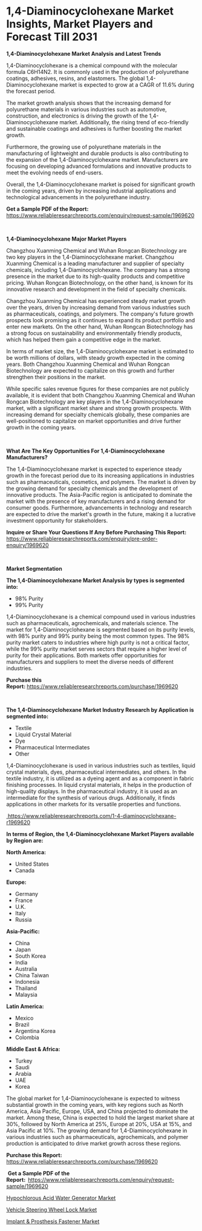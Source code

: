 <p><h1>1,4-Diaminocyclohexane Market Insights, Market Players and Forecast Till 2031</h1></p><p><strong>1,4-Diaminocyclohexane Market Analysis and Latest Trends</strong></p>
<p><p>1,4-Diaminocyclohexane is a chemical compound with the molecular formula C6H14N2. It is commonly used in the production of polyurethane coatings, adhesives, resins, and elastomers. The global 1,4-Diaminocyclohexane market is expected to grow at a CAGR of 11.6% during the forecast period. </p><p>The market growth analysis shows that the increasing demand for polyurethane materials in various industries such as automotive, construction, and electronics is driving the growth of the 1,4-Diaminocyclohexane market. Additionally, the rising trend of eco-friendly and sustainable coatings and adhesives is further boosting the market growth.</p><p>Furthermore, the growing use of polyurethane materials in the manufacturing of lightweight and durable products is also contributing to the expansion of the 1,4-Diaminocyclohexane market. Manufacturers are focusing on developing advanced formulations and innovative products to meet the evolving needs of end-users.</p><p>Overall, the 1,4-Diaminocyclohexane market is poised for significant growth in the coming years, driven by increasing industrial applications and technological advancements in the polyurethane industry.</p></p>
<p><strong>Get a Sample PDF of the Report:&nbsp;</strong> <a href="https://www.reliableresearchreports.com/enquiry/request-sample/1969620">https://www.reliableresearchreports.com/enquiry/request-sample/1969620</a></p>
<p>&nbsp;</p>
<p><strong>1,4-Diaminocyclohexane Major Market Players</strong></p>
<p><p>Changzhou Xuanming Chemical and Wuhan Rongcan Biotechnology are two key players in the 1,4-Diaminocyclohexane market. Changzhou Xuanming Chemical is a leading manufacturer and supplier of specialty chemicals, including 1,4-Diaminocyclohexane. The company has a strong presence in the market due to its high-quality products and competitive pricing. Wuhan Rongcan Biotechnology, on the other hand, is known for its innovative research and development in the field of specialty chemicals.</p><p>Changzhou Xuanming Chemical has experienced steady market growth over the years, driven by increasing demand from various industries such as pharmaceuticals, coatings, and polymers. The company's future growth prospects look promising as it continues to expand its product portfolio and enter new markets. On the other hand, Wuhan Rongcan Biotechnology has a strong focus on sustainability and environmentally friendly products, which has helped them gain a competitive edge in the market.</p><p>In terms of market size, the 1,4-Diaminocyclohexane market is estimated to be worth millions of dollars, with steady growth expected in the coming years. Both Changzhou Xuanming Chemical and Wuhan Rongcan Biotechnology are expected to capitalize on this growth and further strengthen their positions in the market.</p><p>While specific sales revenue figures for these companies are not publicly available, it is evident that both Changzhou Xuanming Chemical and Wuhan Rongcan Biotechnology are key players in the 1,4-Diaminocyclohexane market, with a significant market share and strong growth prospects. With increasing demand for specialty chemicals globally, these companies are well-positioned to capitalize on market opportunities and drive further growth in the coming years.</p></p>
<p>&nbsp;</p>
<p><strong>What Are The Key Opportunities For 1,4-Diaminocyclohexane Manufacturers?</strong></p>
<p><p>The 1,4-Diaminocyclohexane market is expected to experience steady growth in the forecast period due to its increasing applications in industries such as pharmaceuticals, cosmetics, and polymers. The market is driven by the growing demand for specialty chemicals and the development of innovative products. The Asia-Pacific region is anticipated to dominate the market with the presence of key manufacturers and a rising demand for consumer goods. Furthermore, advancements in technology and research are expected to drive the market's growth in the future, making it a lucrative investment opportunity for stakeholders.</p></p>
<p><strong>Inquire or Share Your Questions If Any Before Purchasing This Report:</strong> <a href="https://www.reliableresearchreports.com/enquiry/pre-order-enquiry/1969620">https://www.reliableresearchreports.com/enquiry/pre-order-enquiry/1969620</a></p>
<p>&nbsp;</p>
<p><strong>Market Segmentation</strong></p>
<p><strong>The 1,4-Diaminocyclohexane Market Analysis by types is segmented into:</strong></p>
<p><ul><li>98% Purity</li><li>99% Purity</li></ul></p>
<p><p>1,4-Diaminocyclohexane is a chemical compound used in various industries such as pharmaceuticals, agrochemicals, and materials science. The market for 1,4-Diaminocyclohexane is segmented based on its purity levels, with 98% purity and 99% purity being the most common types. The 98% purity market caters to industries where high purity is not a critical factor, while the 99% purity market serves sectors that require a higher level of purity for their applications. Both markets offer opportunities for manufacturers and suppliers to meet the diverse needs of different industries.</p></p>
<p><strong>Purchase this Report:&nbsp;</strong><a href="https://www.reliableresearchreports.com/purchase/1969620">https://www.reliableresearchreports.com/purchase/1969620</a></p>
<p>&nbsp;</p>
<p><strong>The 1,4-Diaminocyclohexane Market Industry Research by Application is segmented into:</strong></p>
<p><ul><li>Textile</li><li>Liquid Crystal Material</li><li>Dye</li><li>Pharmaceutical Intermediates</li><li>Other</li></ul></p>
<p><p>1,4-Diaminocyclohexane is used in various industries such as textiles, liquid crystal materials, dyes, pharmaceutical intermediates, and others. In the textile industry, it is utilized as a dyeing agent and as a component in fabric finishing processes. In liquid crystal materials, it helps in the production of high-quality displays. In the pharmaceutical industry, it is used as an intermediate for the synthesis of various drugs. Additionally, it finds applications in other markets for its versatile properties and functions.</p></p>
<p><a href="https://www.reliableresearchreports.com/1-4-diaminocyclohexane-r1969620">&nbsp;https://www.reliableresearchreports.com/1-4-diaminocyclohexane-r1969620</a></p>
<p><strong>In terms of Region, the 1,4-Diaminocyclohexane Market Players available by Region are:</strong></p>
<p>
    <p> <strong> North America: </strong>
        <ul>
            <li>United States</li>
            <li>Canada</li>
        </ul>
        </p> 
    <p> <strong> Europe: </strong>
        <ul>
            <li>Germany</li>
            <li>France</li>
            <li>U.K.</li>
            <li>Italy</li>
            <li>Russia</li>
        </ul>
        </p> 
    <p> <strong> Asia-Pacific: </strong>
        <ul>
            <li>China</li>
            <li>Japan</li>
            <li>South Korea</li>
            <li>India</li>
            <li>Australia</li>
            <li>China Taiwan</li>
            <li>Indonesia</li>
            <li>Thailand</li>
            <li>Malaysia</li>
        </ul>
        </p> 
    <p> <strong> Latin America: </strong>
        <ul>
            <li>Mexico</li>
            <li>Brazil</li>
            <li>Argentina Korea</li>
            <li>Colombia</li>
        </ul>
        </p> 
    <p> <strong> Middle East & Africa: </strong>
        <ul>
            <li>Turkey</li>
            <li>Saudi</li>
            <li>Arabia</li>
            <li>UAE</li>
            <li>Korea</li>
        </ul>
    </p>
    </p>
<p><p>The global market for 1,4-Diaminocyclohexane is expected to witness substantial growth in the coming years, with key regions such as North America, Asia Pacific, Europe, USA, and China projected to dominate the market. Among these, China is expected to hold the largest market share at 30%, followed by North America at 25%, Europe at 20%, USA at 15%, and Asia Pacific at 10%. The growing demand for 1,4-Diaminocyclohexane in various industries such as pharmaceuticals, agrochemicals, and polymer production is anticipated to drive market growth across these regions.</p></p>
<p><strong>Purchase this Report: </strong><a href="https://www.reliableresearchreports.com/purchase/1969620">https://www.reliableresearchreports.com/purchase/1969620</a></p>
<p>&nbsp;<strong>Get a Sample PDF of the Report:&nbsp;&nbsp;</strong><a href="https://www.reliableresearchreports.com/enquiry/request-sample/1969620">https://www.reliableresearchreports.com/enquiry/request-sample/1969620</a></p>
<p><strong></strong></p>
<p><p><a href="https://github.com/ofpaqrof92/Market-Research-Report-List-1/blob/main/hypochlorous-acid-water-generator-market.md">Hypochlorous Acid Water Generator Market</a></p><p><a href="https://view.publitas.com/reportprime-1/insights-into-the-vehicle-steering-wheel-lock-industry-market-financial-status-market-size-and-revenue-analysis-up-to-2031/">Vehicle Steering Wheel Lock Market</a></p><p><a href="https://github.com/HowardDelgaXXfnf/Market-Research-Report-List-1/blob/main/implant-prosthesis-fastener-market.md">Implant & Prosthesis Fastener Market</a></p></p>